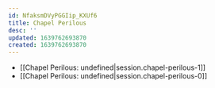 ```yaml
---
id: NfaksmDVyPGGIip_KXUf6
title: Chapel Perilous
desc: ''
updated: 1639762693870
created: 1639762693870
---
```


- [[Chapel Perilous: undefined|session.chapel-perilous-1]]
- [[Chapel Perilous: undefined|session.chapel-perilous-0]]

